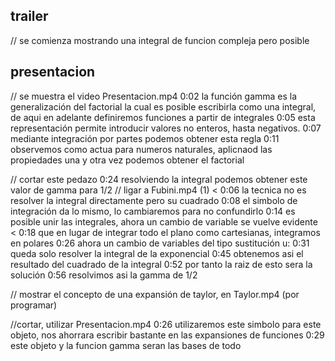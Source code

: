 ## trailer
// se comienza mostrando una integral de funcion compleja pero posible



## presentacion
// se muestra el video Presentacion.mp4
0:02 la función gamma es la generalización del factorial
la cual es posible escribirla como una integral, de aqui en adelante definiremos funciones a partir de integrales
0:05 esta representación permite introducir valores no enteros, hasta negativos.
0:07 mediante integración por partes podemos obtener esta regla
0:11 observemos como actua para numeros naturales, 
aplicnaod las propiedades una y otra vez podemos obtener el factorial

// cortar este pedazo
0:24 resolviendo la integral podemos obtener este valor de gamma para 1/2
// ligar a Fubini.mp4 (1)
< 0:06 la tecnica no es resolver la integral directamente pero su cuadrado
0:08 el simbolo de integración da lo mismo, lo cambiaremos para no confundirlo
0:14 es posible unir las integrales, ahora un cambio de variable se vuelve evidente
< 0:18 que en lugar de integrar todo el plano como cartesianas, integramos en polares
0:26 ahora un cambio de variables del tipo sustitución u:
0:31 queda solo resolver la integral de la exponencial
0:45 obtenemos asi el resultado del cuadrado de la integral
0:52 por tanto la raiz de esto sera la solución
0:56 resolvimos asi la gamma de 1/2

// mostrar el concepto de una expansión de taylor, en Taylor.mp4 (por programar)


//cortar, utilizar Presentacion.mp4
0:26 utilizaremos este simbolo para este objeto, nos ahorrara escribir bastante en las expansiones de funciones
0:29 este objeto y la funcion gamma seran las bases de todo

